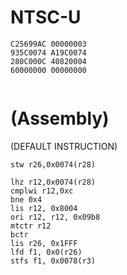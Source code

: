 # NTSC-U
```
C25699AC 00000003
935C0074 A19C0074
280C000C 40820004
60000000 00000000


```
# (Assembly)
(DEFAULT INSTRUCTION)
```
stw r26,0x0074(r28) 
```
```
lhz r12,0x0074(r28)
cmplwi r12,0xc
bne 0x4
lis r12, 0x8004
ori r12, r12, 0x09b8
mtctr r12
bctr 
lis r26, 0x1FFF
lfd f1, 0x0(r26)
stfs f1, 0x0078(r3)
```

